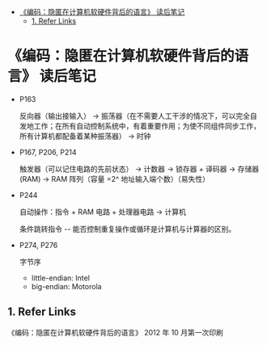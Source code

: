 - [《编码：隐匿在计算机软硬件背后的语言》 读后笔记](#编码隐匿在计算机软硬件背后的语言-读后笔记)
  - [1. Refer Links](#1-refer-links)

# 《编码：隐匿在计算机软硬件背后的语言》 读后笔记

- P163

  反向器（输出接输入） → 振荡器（在不需要人工干涉的情况下，可以完全自发地工作；在所有自动控制系统中，有着重要作用；为使不同组件同步工作，所有计算机都配备着某种振荡器） → 时钟

- P167, P206, P214

  触发器（可以记住电路的先前状态） → 计数器 → 锁存器 + 译码器 → 存储器 (RAM) → RAM 阵列（容量 =2^ 地址输入端个数）（易失性）

- P244

  自动操作：指令 + RAM 电路 + 处理器电路 → 计算机

  条件跳转指令 -- 能否控制重复操作或循环是计算机与计算器的区别。

- P274, P276

  字节序
  - little-endian: Intel
  - big-endian: Motorola

## 1. Refer Links

《编码：隐匿在计算机软硬件背后的语言》 2012 年 10 月第一次印刷
